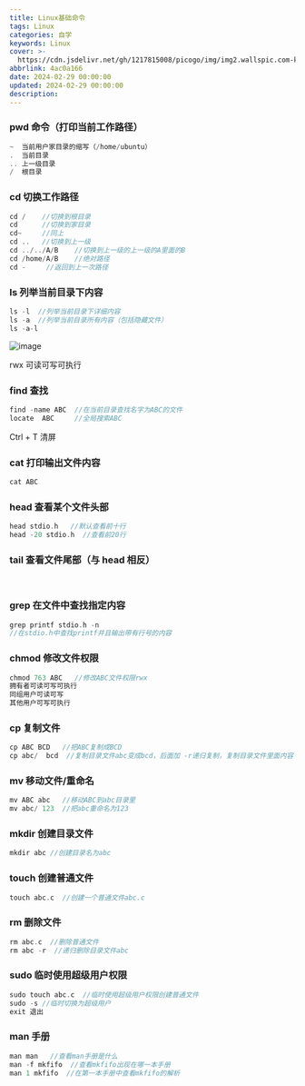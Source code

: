 ```yaml
---
title: Linux基础命令
tags: Linux
categories: 自学
keywords: Linux
cover: >-
  https://cdn.jsdelivr.net/gh/1217815008/picogo/img/img2.wallspic.com-kong_jian-linux-linux_fa_xing_ban-ubuntu-ka_tong-1080x1920.jpg
abbrlink: 4ac0a166
date: 2024-02-29 00:00:00
updated: 2024-02-29 00:00:00
description:
---
```



### pwd 命令（打印当前工作路径）

```c
~  当前用户家目录的缩写（/home/ubuntu）
.  当前目录
.. 上一级目录
/  根目录
```

### cd 切换工作路径

```c
cd /    //切换到根目录
cd      //切换到家目录
cd~     //同上
cd ..   //切换到上一级
cd ../../A/B    //切换到上一级的上一级的A里面的B
cd /home/A/B    //绝对路径
cd -     //返回到上一次路径
```

### ls 列举当前目录下内容

```c
ls -l  //列举当前目录下详细内容
ls -a  //列举当前目录所有内容（包括隐藏文件）
ls -a-l
```

![image](https://cdn.jsdelivr.net/gh/1217815008/picogo/img/image-20240213163141-krb8bi5.png)​

rwx 可读可写可执行

### find 查找

```C
find -name ABC  //在当前目录查找名字为ABC的文件
locate  ABC     //全局搜索ABC
```

Ctrl + T 清屏

### cat 打印输出文件内容

```C
cat ABC
```

### head 查看某个文件头部

```c
head stdio.h   //默认查看前十行
head -20 stdio.h  //查看前20行
```

### tail 查看文件尾部（与 head 相反）

‍

### grep 在文件中查找指定内容

```C
grep printf stdio.h -n   
//在stdio.h中查找printf并且输出带有行号的内容
```

### chmod 修改文件权限

```C
chmod 763 ABC   //修改ABC文件权限rwx
拥有者可读可写可执行
同组用户可读可写
其他用户可写可执行
```

### cp 复制文件

```C
cp ABC BCD   //把ABC复制成BCD
cp abc/  bcd  //复制目录文件abc变成bcd，后面加 -r递归复制，复制目录文件里面内容
```

### mv 移动文件/重命名

```C
mv ABC abc   //移动ABC到abc目录里
mv abc/ 123  //把abc重命名为123
```

### mkdir 创建目录文件

```C
mkdir abc //创建目录名为abc
```

### touch 创建普通文件

```C
touch abc.c  //创建一个普通文件abc.c
```

### rm 删除文件

```C
rm abc.c  //删除普通文件
rm abc -r  //递归删除目录文件abc
```

### sudo 临时使用超级用户权限

```C
sudo touch abc.c  //临时使用超级用户权限创建普通文件
sudo -s //临时切换为超级用户
exit 退出

```

### man 手册

```C
man man   //查看man手册是什么
man -f mkfifo  //查看mkfifo出现在哪一本手册
man 1 mkfifo  //在第一本手册中查看mkfifo的解析
```

‍
